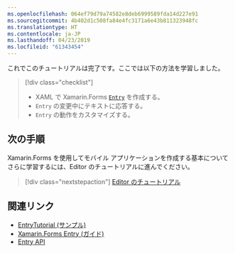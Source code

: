 ```yaml
---
ms.openlocfilehash: 064ef79d79a74582e8deb6999589fda14d227e91
ms.sourcegitcommit: 4b402d1c508fa84e4fc3171a6e43b811323948fc
ms.translationtype: HT
ms.contentlocale: ja-JP
ms.lasthandoff: 04/23/2019
ms.locfileid: "61343454"
---
```

これでこのチュートリアルは完了です。ここでは以下の方法を学習しました。

> [!div class="checklist"]
> - XAML で Xamarin.Forms [`Entry`](xref:Xamarin.Forms.Entry) を作成する。
> - `Entry` の変更中にテキストに応答する。
> - `Entry` の動作をカスタマイズする。

## <a name="next-steps"></a>次の手順

Xamarin.Forms を使用してモバイル アプリケーションを作成する基本についてさらに学習するには、Editor のチュートリアルに進んでください。

> [!div class="nextstepaction"]
> [Editor のチュートリアル](~/get-started/tutorials/editor/index.yml)

## <a name="related-links"></a>関連リンク

- [EntryTutorial (サンプル)](https://developer.xamarin.com/samples/xamarin-forms/GetStarted/Tutorials/EntryTutorial)
- [Xamarin.Forms Entry (ガイド)](~/xamarin-forms/user-interface/text/entry.md)
- [Entry API](xref:Xamarin.Forms.Entry)
